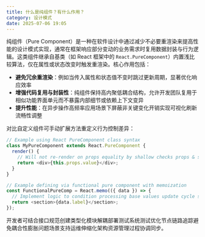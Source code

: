 ```yaml
---
title: 什么是纯组件？有什么作用？
category: 设计模式
date: 2025-07-06 19:05
---
```

纯组件（Pure Component）是一种在软件设计中通过减少不必要重渲染来提高性能的设计模式实现，通常在框架响应部分变动的业务需求时复用数据封装与行为逻辑。这类组件继承自基类（如 React 框架中的 `React.PureComponent`）内置浅比较算法，仅在属性或状态改变时触发重渲染。核心作用包括：
- **避免冗余重渲染**：例如当传入属性和状态值不变时跳过更新周期，显著优化响应效率  
- **增强代码复用与封装性**：纯组件保持高内聚低耦合结构，允许开发团队复用于相似功能界面单元而不暴露内部细节或依赖上下文变异  
- **提升性能**：在异步操作高频率应用场景下屏蔽非关键变化开销实现可视化刷新流畅性调整  

对比自定义组件可手动扩展方法重定义行为控制差异：  
```javascript
// Example using React PureComponent class syntax
class MyPureComponent extends React.PureComponent {
  render() {
    // Will not re-render on props equality by shallow checks props & state
    return <div>{this.props.value}</div>;
  }
}

// Example defining via functional pure component with memoization
const FunctionalPureComp = React.memo(({ data }) => {
  // Implement logic to condition processing base values update cycle skipping 
  return <section>{data.label}</section>;
});
```  
开发者可结合接口规范创建类型化模块解耦部署测试系统测试优化节点链路追踪避免耦合性膨胀问题场景支持运维伸缩化架构资源管理过程协调同步。
